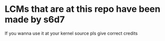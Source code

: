 # LCMs that are at this repo have been made by s6d7

If you wanna use it at your kernel source pls give correct credits
